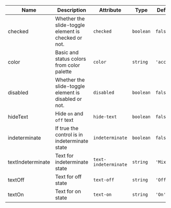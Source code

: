 | Name                                                                                                          | Description                                          | Attribute            | Type      | Default    |
| ------------------------------------------------------------------------------------------------------------- | ---------------------------------------------------- | -------------------- | --------- | ---------- |
| <div className="Api__Table"> <div>checked</div> <div className="Api__Table Docs__Tags"></div></div>           | Whether the slide-toggle element is checked or not.  | `checked`            | `boolean` | `false`    |
| <div className="Api__Table"> <div>color</div> <div className="Api__Table Docs__Tags"></div></div>             | Basic and status colors from color palette           | `color`              | `string`  | `'accent'` |
| <div className="Api__Table"> <div>disabled</div> <div className="Api__Table Docs__Tags"></div></div>          | Whether the slide-toggle element is disabled or not. | `disabled`           | `boolean` | `false`    |
| <div className="Api__Table"> <div>hideText</div> <div className="Api__Table Docs__Tags"></div></div>          | Hide `on` and `off` text                             | `hide-text`          | `boolean` | `false`    |
| <div className="Api__Table"> <div>indeterminate</div> <div className="Api__Table Docs__Tags"></div></div>     | If true the control is in indeterminate state        | `indeterminate`      | `boolean` | `false`    |
| <div className="Api__Table"> <div>textIndeterminate</div> <div className="Api__Table Docs__Tags"></div></div> | Text for indeterminate state                         | `text-indeterminate` | `string`  | `'Mixed'`  |
| <div className="Api__Table"> <div>textOff</div> <div className="Api__Table Docs__Tags"></div></div>           | Text for off state                                   | `text-off`           | `string`  | `'Off'`    |
| <div className="Api__Table"> <div>textOn</div> <div className="Api__Table Docs__Tags"></div></div>            | Text for on state                                    | `text-on`            | `string`  | `'On'`     |
